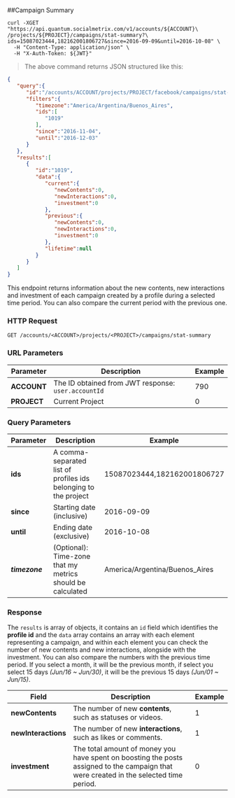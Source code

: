 ##Campaign Summary
```shell
curl -XGET "https://api.quantum.socialmetrix.com/v1/accounts/${ACCOUNT}\
/projects/${PROJECT}/campaigns/stat-summary?\
ids=15087023444,182162001806727&since=2016-09-09&until=2016-10-08" \
  -H "Content-Type: application/json" \
  -H "X-Auth-Token: ${JWT}"
```

> The above command returns JSON structured like this:

```json
{  
   "query":{  
      "id":"/accounts/ACCOUNT/projects/PROJECT/facebook/campaigns/stat-summary",
      "filters":{  
         "timezone":"America/Argentina/Buenos_Aires",
         "ids":[  
            "1019"
         ],
         "since":"2016-11-04",
         "until":"2016-12-03"
      }
   },
   "results":[  
      {  
         "id":"1019",
         "data":{  
            "current":{  
               "newContents":0,
               "newInteractions":0,
               "investment":0
            },
            "previous":{  
               "newContents":0,
               "newInteractions":0,
               "investment":0
            },
            "lifetime":null
         }
      }
   ]
}
```

This endpoint returns information about the new contents, new interactions and investment of each campaign created by a profile during a selected time period. You can also compare the current period with the previous one.

### HTTP Request

`GET /accounts/<ACCOUNT>/projects/<PROJECT>/campaigns/stat-summary`

### URL Parameters

Parameter | Description | Example
--------- | ----------- | -----------
**ACCOUNT** | The ID obtained from JWT response: `user.accountId` | 790
**PROJECT** | Current Project | 0

### Query Parameters

Parameter | Description | Example
--------- | ----------- | -----------
**ids** | A comma-separated list of profiles ids belonging to the project | 15087023444,182162001806727
**since** | Starting date (inclusive) | 2016-09-09
**until** | Ending date (exclusive) | 2016-10-08
***timezone*** | (Optional): Time-zone that my metrics should be calculated | America/Argentina/Buenos_Aires

### Response

The `results` is array of objects, it contains an `id` field which identifies the **profile id** and the `data` array contains an array with each element representing a campaign, and within each element you can check the number of new contents and new interactions, alongside with the investment. You can also compare the numbers with the previous time period. If you select a month, it will be the previous month, if select you select 15 days *(Jun/16 ~ Jun/30)*, it will be the previous 15 days *(Jun/01 ~ Jun/15)*. 
 

Field | Description | Example
--------- | ----------- | -----------
**newContents** | The number of new **contents**, such as statuses or videos. | 1
**newInteractions** | The number of new **interactions**, such as likes or comments. | 1
**investment** | The total amount of money you have spent on boosting the posts assigned to the campaign that were created in the selected time period. | 0
